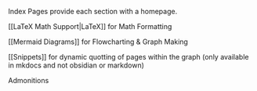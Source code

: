 Index Pages provide each section with a homepage.

[[LaTeX Math Support|LaTeX]] for Math Formatting

[[Mermaid Diagrams]] for Flowcharting & Graph Making

[[Snippets]] for dynamic quotting of pages within the graph (only available in mkdocs and not obsidian or markdown)

Admonitions

